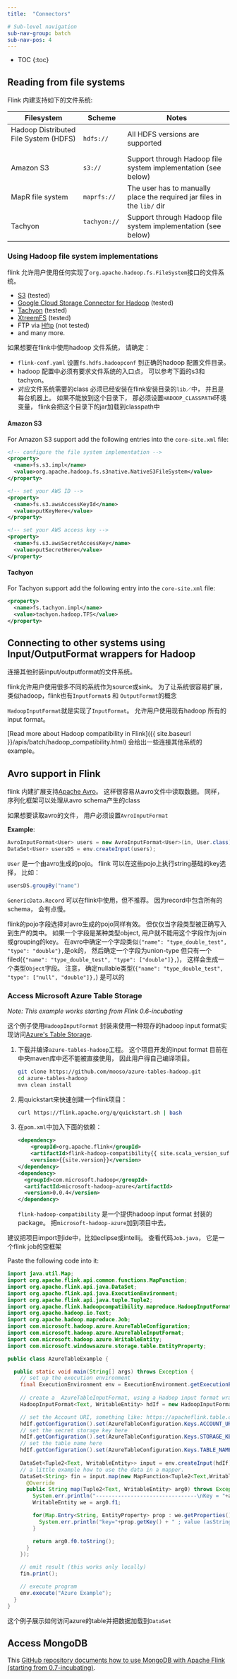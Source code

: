 ```yaml
---
title:  "Connectors"

# Sub-level navigation
sub-nav-group: batch
sub-nav-pos: 4
---
```

<!--
Licensed to the Apache Software Foundation (ASF) under one
or more contributor license agreements.  See the NOTICE file
distributed with this work for additional information
regarding copyright ownership.  The ASF licenses this file
to you under the Apache License, Version 2.0 (the
"License"); you may not use this file except in compliance
with the License.  You may obtain a copy of the License at

  http://www.apache.org/licenses/LICENSE-2.0

Unless required by applicable law or agreed to in writing,
software distributed under the License is distributed on an
"AS IS" BASIS, WITHOUT WARRANTIES OR CONDITIONS OF ANY
KIND, either express or implied.  See the License for the
specific language governing permissions and limitations
under the License.
-->

* TOC
{:toc}

## Reading from file systems

Flink 内建支持如下的文件系统:

| Filesystem                            | Scheme       | Notes  |
| ------------------------------------- |--------------| ------ |
| Hadoop Distributed File System (HDFS) &nbsp; | `hdfs://`    | All HDFS versions are supported |
| Amazon S3                             | `s3://`      | Support through Hadoop file system implementation (see below) | 
| MapR file system                      | `maprfs://`  | The user has to manually place the required jar files in the `lib/` dir |
| Tachyon                               | `tachyon://` &nbsp; | Support through Hadoop file system implementation (see below) |



### Using Hadoop file system implementations


flink 允许用户使用任何实现了`org.apache.hadoop.fs.FileSystem`接口的文件系统。 

- [S3](https://aws.amazon.com/s3/) (tested)
- [Google Cloud Storage Connector for Hadoop](https://cloud.google.com/hadoop/google-cloud-storage-connector) (tested)
- [Tachyon](http://tachyon-project.org/) (tested)
- [XtreemFS](http://www.xtreemfs.org/) (tested)
- FTP via [Hftp](http://hadoop.apache.org/docs/r1.2.1/hftp.html) (not tested)
- and many more.

如果想要在flink中使用hadoop 文件系统， 请确定：

- `flink-conf.yaml` 设置`fs.hdfs.hadoopconf` 到正确的hadoop 配置文件目录。
- hadoop 配置中必须有要求文件系统的入口点， 可以参考下面的s3和tachyon。
- 对应文件系统需要的class 必须已经安装在flink安装目录的`lib／`中， 并且是每台机器上。 如果不能放到这个目录下， 那必须设置`HADOOP_CLASSPATH`环境变量， flink会把这个目录下的jar加载到classpath中

#### Amazon S3

For Amazon S3 support add the following entries into the `core-site.xml` file:

~~~xml
<!-- configure the file system implementation -->
<property>
  <name>fs.s3.impl</name>
  <value>org.apache.hadoop.fs.s3native.NativeS3FileSystem</value>
</property>

<!-- set your AWS ID -->
<property>
  <name>fs.s3.awsAccessKeyId</name>
  <value>putKeyHere</value>
</property>

<!-- set your AWS access key -->
<property>
  <name>fs.s3.awsSecretAccessKey</name>
  <value>putSecretHere</value>
</property>
~~~

#### Tachyon

For Tachyon support add the following entry into the `core-site.xml` file:

~~~xml
<property>
  <name>fs.tachyon.impl</name>
  <value>tachyon.hadoop.TFS</value>
</property>
~~~


## Connecting to other systems using Input/OutputFormat wrappers for Hadoop

连接其他封装input/outputformat的文件系统。


flink允许用户使用很多不同的系统作为source或sink。 为了让系统很容易扩展， 类似hadoop，flink也有`InputFormat`s 和 `OutputFormat`的概念


`HadoopInputFormat`就是实现了`InputFormat`。 允许用户使用现有hadoop 所有的input format。

[Read more about Hadoop compatibility in Flink]({{ site.baseurl }}/apis/batch/hadoop_compatibility.html) 会给出一些连接其他系统的example。


## Avro support in Flink

flink 内建扩展支持[Apache Avro](http://avro.apache.org/)。 这样很容易从avro文件中读取数据。 同样， 序列化框架可以处理从avro schema产生的class

如果想要读取avro的文件， 用户必须设置`AvroInputFormat`

**Example**:

~~~java
AvroInputFormat<User> users = new AvroInputFormat<User>(in, User.class);
DataSet<User> usersDS = env.createInput(users);
~~~

`User` 是一个由avro生成的pojo。 flink 可以在这些pojo上执行string基础的key选择， 比如：

~~~java
usersDS.groupBy("name")
~~~



`GenericData.Record` 可以在flink中使用，但不推荐。 因为record中包含所有的schema， 会有点慢。


flink的pojo字段选择对avro生成的pojo同样有效。 但仅仅当字段类型被正确写入到生产的类中。 如果一个字段是某种类型object, 用户就不能用这个字段作为join或grouping的key。
在avro中确定一个字段类似`{"name": "type_double_test", "type": "double"},`是ok的， 然后确定一个字段为union-type 但只有一个filed(`{"name": "type_double_test", "type": ["double"]},`)， 这样会生成一个类型`Object`字段。 注意， 确定nullable类型(`{"name": "type_double_test", "type": ["null", "double"]},`) 是可以的



### Access Microsoft Azure Table Storage

_Note: This example works starting from Flink 0.6-incubating_

这个例子使用`HadoopInputFormat` 封装来使用一种现存的hadoop input format实现访问[Azure's Table Storage](https://azure.microsoft.com/en-us/documentation/articles/storage-introduction/).

1. 下载并编译`azure-tables-hadoop`工程。 这个项目开发的input format 目前在中央maven库中还不能被直接使用， 因此用户得自己编译项目。

   ~~~bash
   git clone https://github.com/mooso/azure-tables-hadoop.git
   cd azure-tables-hadoop
   mvn clean install
   ~~~

2. 用quickstart来快速创建一个flink项目：

   ~~~bash
   curl https://flink.apache.org/q/quickstart.sh | bash
   ~~~

3. 在`pom.xml`中加入下面的依赖：

   ~~~xml
   <dependency>
       <groupId>org.apache.flink</groupId>
       <artifactId>flink-hadoop-compatibility{{ site.scala_version_suffix }}</artifactId>
       <version>{{site.version}}</version>
   </dependency>
   <dependency>
     <groupId>com.microsoft.hadoop</groupId>
     <artifactId>microsoft-hadoop-azure</artifactId>
     <version>0.0.4</version>
   </dependency>
   ~~~

   `flink-hadoop-compatibility` 是一个提供hadoop input format 封装的package。
   把`microsoft-hadoop-azure`加到项目中去。 

建议把项目import到ide中，比如eclipse或intellij。 查看代码`Job.java`， 它是一个flink job的空框架


Paste the following code into it:

~~~java
import java.util.Map;
import org.apache.flink.api.common.functions.MapFunction;
import org.apache.flink.api.java.DataSet;
import org.apache.flink.api.java.ExecutionEnvironment;
import org.apache.flink.api.java.tuple.Tuple2;
import org.apache.flink.hadoopcompatibility.mapreduce.HadoopInputFormat;
import org.apache.hadoop.io.Text;
import org.apache.hadoop.mapreduce.Job;
import com.microsoft.hadoop.azure.AzureTableConfiguration;
import com.microsoft.hadoop.azure.AzureTableInputFormat;
import com.microsoft.hadoop.azure.WritableEntity;
import com.microsoft.windowsazure.storage.table.EntityProperty;

public class AzureTableExample {

  public static void main(String[] args) throws Exception {
    // set up the execution environment
    final ExecutionEnvironment env = ExecutionEnvironment.getExecutionEnvironment();
    
    // create a  AzureTableInputFormat, using a Hadoop input format wrapper
    HadoopInputFormat<Text, WritableEntity> hdIf = new HadoopInputFormat<Text, WritableEntity>(new AzureTableInputFormat(), Text.class, WritableEntity.class, new Job());

    // set the Account URI, something like: https://apacheflink.table.core.windows.net
    hdIf.getConfiguration().set(AzureTableConfiguration.Keys.ACCOUNT_URI.getKey(), "TODO"); 
    // set the secret storage key here
    hdIf.getConfiguration().set(AzureTableConfiguration.Keys.STORAGE_KEY.getKey(), "TODO");
    // set the table name here
    hdIf.getConfiguration().set(AzureTableConfiguration.Keys.TABLE_NAME.getKey(), "TODO");
    
    DataSet<Tuple2<Text, WritableEntity>> input = env.createInput(hdIf);
    // a little example how to use the data in a mapper.
    DataSet<String> fin = input.map(new MapFunction<Tuple2<Text,WritableEntity>, String>() {
      @Override
      public String map(Tuple2<Text, WritableEntity> arg0) throws Exception {
        System.err.println("--------------------------------\nKey = "+arg0.f0);
        WritableEntity we = arg0.f1;

        for(Map.Entry<String, EntityProperty> prop : we.getProperties().entrySet()) {
          System.err.println("key="+prop.getKey() + " ; value (asString)="+prop.getValue().getValueAsString());
        }

        return arg0.f0.toString();
      }
    });

    // emit result (this works only locally)
    fin.print();

    // execute program
    env.execute("Azure Example");
  }
}
~~~

这个例子展示如何访问azure的table并把数据加载到`DataSet`

## Access MongoDB

This [GitHub repository documents how to use MongoDB with Apache Flink (starting from 0.7-incubating)](https://github.com/okkam-it/flink-mongodb-test).


